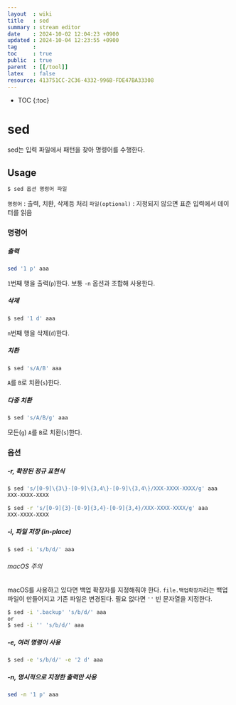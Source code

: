 ```yaml
---
layout  : wiki
title   : sed
summary : stream editor
date    : 2024-10-02 12:04:23 +0900
updated : 2024-10-04 12:23:55 +0900
tag     :
toc     : true
public  : true
parent  : [[/tool]]
latex   : false
resource: 413751CC-2C36-4332-996B-FDE47BA33308
---
```

* TOC
{:toc}

# sed
sed는 입력 파일에서 패턴을 찾아 명령어를 수행한다.

## Usage

```sh
$ sed 옵션 명령어 파일
```
`명령어` : 출력, 치환, 삭제등 처리
`파일(optional)` : 지정되지 않으면 표준 입력에서 데이터를 읽음

### 명령어

##### 출력

```sh
sed '1 p' aaa
```
`1`번째 행을 출력(`p`)한다. 보통 `-n` 옵션과 조합해 사용한다.

##### 삭제
```sh
$ sed '1 d' aaa
```
`n`번째 행을 삭제(`d`)한다.

##### 치환
```sh
$ sed 's/A/B' aaa
```
`A`를 `B`로 치환(`s`)한다.

##### 다중 치환
```sh
$ sed 's/A/B/g' aaa
```

모든(`g`) `A`를 `B`로 치환(`s`)한다.

### 옵션

##### -r, 확장된 정규 표현식
```sh
$ sed 's/[0-9]\{3\}-[0-9]\{3,4\}-[0-9]\{3,4\}/XXX-XXXX-XXXX/g' aaa
XXX-XXXX-XXXX

$ sed -r 's/[0-9]{3}-[0-9]{3,4}-[0-9]{3,4}/XXX-XXXX-XXXX/g' aaa
XXX-XXXX-XXXX
```

##### -i, 파일 저장 (in-place)
```sh
$ sed -i 's/b/d/' aaa
```

###### macOS 주의
macOS를 사용하고 있다면 백업 확장자를 지정해줘야 한다.
`file.백업확장자`라는 백업 파일이 만들어지고 기존 파일은 변경된다.
필요 없다면 `''` 빈 문자열을 지정한다.
```sh
$ sed -i '.backup' 's/b/d/' aaa
or
$ sed -i '' 's/b/d/' aaa
```

##### -e, 여러 명령어 사용
```sh
$ sed -e 's/b/d/' -e '2 d' aaa
```

##### -n, 명시적으로 지정한 출력만 사용
```sh
sed -n '1 p' aaa
```
